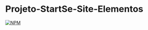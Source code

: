 # Projeto-StartSe-Site-Elementos
[![NPM](https://img.shields.io/npm/l/react)](https://github.com/antonysf/Projeto-StartSe-Site-Elementos/blob/main/LICENCE) 

